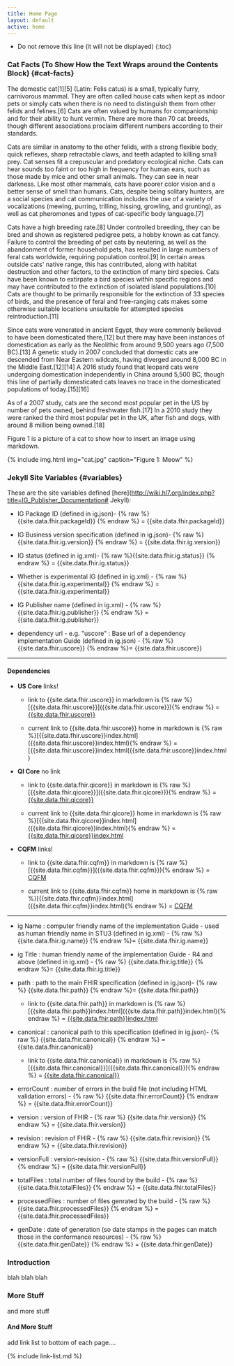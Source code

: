```yaml
---
title: Home Page
layout: default
active: home
---
```


<!-- TOC  the css styling for this is \pages\assets\css\project.css under 'markdown-toc'-->

* Do not remove this line (it will not be displayed)
{:toc}


<!-- end TOC -->

### Cat Facts (To Show How the Text Wraps around the Contents Block) {#cat-facts}

 The domestic cat[1][5] (Latin: Felis catus) is a small, typically furry, carnivorous mammal. They are often called house cats when kept as indoor pets or simply cats when there is no need to distinguish them from other felids and felines.[6] Cats are often valued by humans for companionship and for their ability to hunt vermin. There are more than 70 cat breeds, though different associations proclaim different numbers according to their standards.

Cats are similar in anatomy to the other felids, with a strong flexible body, quick reflexes, sharp retractable claws, and teeth adapted to killing small prey. Cat senses fit a crepuscular and predatory ecological niche. Cats can hear sounds too faint or too high in frequency for human ears, such as those made by mice and other small animals. They can see in near darkness. Like most other mammals, cats have poorer color vision and a better sense of smell than humans. Cats, despite being solitary hunters, are a social species and cat communication includes the use of a variety of vocalizations (mewing, purring, trilling, hissing, growling, and grunting), as well as cat pheromones and types of cat-specific body language.[7]

Cats have a high breeding rate.[8] Under controlled breeding, they can be bred and shown as registered pedigree pets, a hobby known as cat fancy. Failure to control the breeding of pet cats by neutering, as well as the abandonment of former household pets, has resulted in large numbers of feral cats worldwide, requiring population control.[9] In certain areas outside cats' native range, this has contributed, along with habitat destruction and other factors, to the extinction of many bird species. Cats have been known to extirpate a bird species within specific regions and may have contributed to the extinction of isolated island populations.[10] Cats are thought to be primarily responsible for the extinction of 33 species of birds, and the presence of feral and free-ranging cats makes some otherwise suitable locations unsuitable for attempted species reintroduction.[11]

Since cats were venerated in ancient Egypt, they were commonly believed to have been domesticated there,[12] but there may have been instances of domestication as early as the Neolithic from around 9,500 years ago (7,500 BC).[13] A genetic study in 2007 concluded that domestic cats are descended from Near Eastern wildcats, having diverged around 8,000 BC in the Middle East.[12][14] A 2016 study found that leopard cats were undergoing domestication independently in China around 5,500 BC, though this line of partially domesticated cats leaves no trace in the domesticated populations of today.[15][16]

As of a 2007 study, cats are the second most popular pet in the US by number of pets owned, behind freshwater fish.[17] In a 2010 study they were ranked the third most popular pet in the UK, after fish and dogs, with around 8 million being owned.[18]

Figure 1 is a picture of a cat to show how to insert an image using markdown.

{% include img.html img="cat.jpg" caption="Figure 1: Meow" %}



### Jekyll Site Variables {#variables}

These are the site variables defined [here](http://wiki.hl7.org/index.php?title=IG_Publisher_Documentation# Jekyll):

- IG Package ID (defined in ig.json)- {% raw %}{{site.data.fhir.packageId}} {% endraw %} = {{site.data.fhir.packageId}}

- IG Business version specification (defined in ig.json)- {% raw %}{{site.data.fhir.ig.version}} {% endraw %} = {{site.data.fhir.ig.version}}

- IG status (defined in ig.xml)- {% raw %}{{site.data.fhir.ig.status}} {% endraw %} = {{site.data.fhir.ig.status}}

- Whether is experimental IG (defined in ig.xml) - {% raw %}{{site.data.fhir.ig.experimental}} {% endraw %} = {{site.data.fhir.ig.experimental}}

- IG Publisher name (defined in ig.xml) - {% raw %}{{site.data.fhir.ig.publisher}} {% endraw %} = {{site.data.fhir.ig.publisher}}

- dependency url - e.g. "uscore" : Base url of a dependency implementation Guide (defined in ig.json) -  {% raw %} {{site.data.fhir.uscore}} {% endraw %}= {{site.data.fhir.uscore}}

---
#### Dependencies

  - **US Core** links!

     - link to {{site.data.fhir.uscore}} in markdown is  {% raw %}\[{{site.data.fhir.uscore}}\]({{site.data.fhir.uscore}}){% endraw %} = [{{site.data.fhir.uscore}}]({{site.data.fhir.uscore}})

     - current link to {{site.data.fhir.uscore}} home in markdown is  {% raw %}\[{{site.data.fhir.uscore}}index.html\]({{site.data.fhir.uscore}}index.html){% endraw %} = [{{site.data.fhir.uscore}}index.html\({{site.data.fhir.uscore}}index.html)

  - **QI Core** no link

     - link to {{site.data.fhir.qicore}} in markdown is  {% raw %}\[{{site.data.fhir.qicore}}\]({{site.data.fhir.qicore}}){% endraw %} = [{{site.data.fhir.qicore}}]({{site.data.fhir.qicore}})

     - current link to {{site.data.fhir.qicore}} home in markdown is  {% raw %}\[{{site.data.fhir.qicore}}index.html\]({{site.data.fhir.qicore}}index.html){% endraw %} = [{{site.data.fhir.qicore}}index.html]({{site.data.fhir.qicore}}index.html)

  - **CQFM** links!

    - link to {{site.data.fhir.cqfm}} in markdown is  {% raw %}\[{{site.data.fhir.cqfm}}\]({{site.data.fhir.cqfm}}){% endraw %} = [CQFM]({{site.data.fhir.cqfm}})

    - current link to {{site.data.fhir.cqfm}} home in markdown is  {% raw %}\[{{site.data.fhir.cqfm}}index.html\]({{site.data.fhir.cqfm}}index.html){% endraw %} = [CQFM]({{site.data.fhir.cqfm}}index.html)

---

- ig Name : computer friendly name of the implementation Guide - used as human friendly name in STU3 (defined in ig.xml) -  {% raw %} {{site.data.fhir.ig.name}} {% endraw %}= {{site.data.fhir.ig.name}}

- ig Title : human friendly name of the implementation Guide - R4 and above (defined in ig.xml) -  {% raw %} {{site.data.fhir.ig.title}} {% endraw %}= {{site.data.fhir.ig.title}}

- path : path to the main FHIR specification (defined in ig.json)-  {% raw %} {{site.data.fhir.path}} {% endraw %}= {{site.data.fhir.path}}

     - link to {{site.data.fhir.path}} in markdown is  {% raw %}\[{{site.data.fhir.path}}index.html\]({{site.data.fhir.path}}index.html){% endraw %} = [{{site.data.fhir.path}}index.html]({{site.data.fhir.path}}index.html)

- canonical : canonical path to this specification (defined in ig.json)-  {% raw %} {{site.data.fhir.canonical}} {% endraw %} = {{site.data.fhir.canonical}}

    - link to {{site.data.fhir.canonical}} in markdown is  {% raw %}\[{{site.data.fhir.canonical}}\]({{site.data.fhir.canonical}}){% endraw %} = [{{site.data.fhir.canonical}}]({{site.data.fhir.canonical}})

- errorCount : number of errors in the build file (not including HTML validation errors) -  {% raw %} {{site.data.fhir.errorCount}} {% endraw %} = {{site.data.fhir.errorCount}}

- version : version of FHIR -  {% raw %} {{site.data.fhir.version}} {% endraw %} = {{site.data.fhir.version}}

- revision : revision of FHIR -  {% raw %} {{site.data.fhir.revision}} {% endraw %} = {{site.data.fhir.revision}}

- versionFull : version-revision -  {% raw %} {{site.data.fhir.versionFull}} {% endraw %} = {{site.data.fhir.versionFull}}

- totalFiles : total number of files found by the build -  {% raw %} {{site.data.fhir.totalFiles}} {% endraw %} = {{site.data.fhir.totalFiles}}

- processedFiles : number of files genrated by the build -  {% raw %} {{site.data.fhir.processedFiles}} {% endraw %} = {{site.data.fhir.processedFiles}}

- genDate : date of generation (so date stamps in the pages can match those in the conformance resources) -  {% raw %} {{site.data.fhir.genDate}} {% endraw %} = {{site.data.fhir.genDate}}


### Introduction

blah blah blah

### More Stuff

and more stuff

#### And More Stuff

add link list to bottom of each page....
<!-- {% raw %}>{% include link-list.md %} {% endraw %}-->

{% include link-list.md %}
